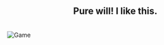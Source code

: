 <H2 align="center">Pure will! I like this.</H2>  
<br>
 <img align="center" src="https://github.com/MatheusStopinski/MasterOfInterfaces/blob/Site_Indigena/game.png" alt="Game">

